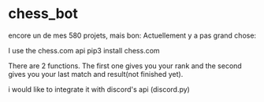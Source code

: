 # chess_bot

encore un de mes 580 projets, mais bon:
Actuellement y a pas grand chose:

I use the chess.com api
pip3 install chess.com

There are 2 functions.
The first one gives you your rank and the second gives you your last match  and result(not finished yet).

i would like  to integrate it with discord's api (discord.py)
